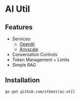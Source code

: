 # AI Util

## Features 
- Services:
    - [OpenAI](https://platform.openai.com/docs/overview)
    - [Anyscale](https://docs.endpoints.anyscale.com/)
- Conversation Controls
- Token Management + Limits
- Simple RAG

## Installation
```bash
go get github.com/ztkent/ai-util
```